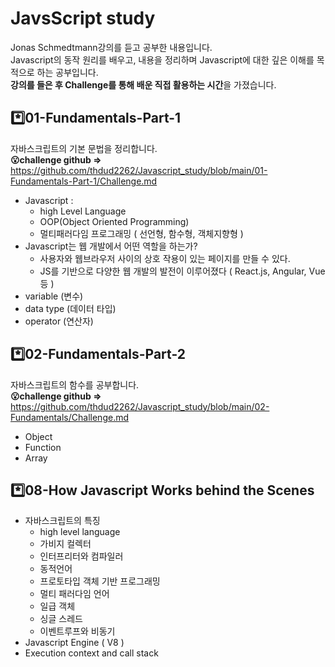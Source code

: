 # JavsScript study

Jonas Schmedtmann강의를 듣고 공부한 내용입니다. <br>
Javascript의 동작 원리를 배우고, 내용을 정리하며 Javascript에 대한 깊은 이해를 목적으로 하는 공부입니다. <br>
**강의를 들은 후 Challenge를 통해 배운 직접 활용하는 시간**을 가졌습니다.
<br>

## \*️⃣01-Fundamentals-Part-1

자바스크립트의 기본 문법을 정리합니다.<br>
**😮challenge github =>** https://github.com/thdud2262/Javascript_study/blob/main/01-Fundamentals-Part-1/Challenge.md


- Javascript :
  - high Level Language
  - OOP(Object Oriented Programming)
  - 멀티패러다임 프로그래밍 ( 선언형, 함수형, 객체지향형 )
- Javascript는 웹 개발에서 어떤 역할을 하는가?
  - 사용자와 웹브라우저 사이의 상호 작용이 있는 페이지를 만들 수 있다.
  - JS를 기반으로 다양한 웹 개발의 발전이 이루어졌다 ( React.js, Angular, Vue 등 )
- variable (변수)
- data type (데이터 타입)
- operator (연산자)

## \*️⃣02-Fundamentals-Part-2

자바스크립트의 함수를 공부합니다.<br>
**😮challenge github =>** https://github.com/thdud2262/Javascript_study/blob/main/02-Fundamentals/Challenge.md
- Object
- Function
- Array

## *️⃣08-How Javascript Works behind the Scenes
- 자바스크립트의 특징
  - high level language
  - 가비지 컬렉터
  - 인터프리터와 컴파일러
  - 동적언어
  - 프로토타입 객체 기반 프로그래밍
  - 멀티 패러다임 언어
  - 일급 객체
  - 싱글 스레드
  - 이벤트루프와 비동기
- Javascript Engine ( V8 )
- Execution context and call stack